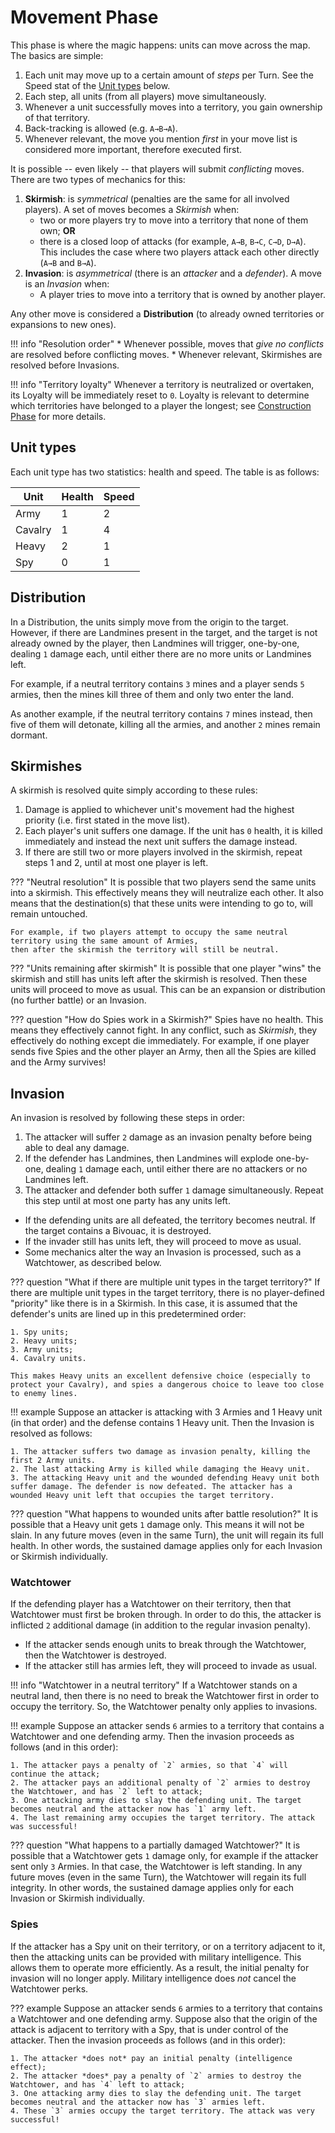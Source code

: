# Movement Phase

This phase is where the magic happens: units can move across the map. The basics are simple:

1. Each unit may move up to a certain amount of _steps_ per Turn. See the Speed stat of the [Unit types](#unit-types) below.
2. Each step, all units (from all players) move simultaneously.
3. Whenever a unit successfully moves into a territory, you gain ownership of that territory.
4. Back-tracking is allowed (e.g. `A→B→A`).
5. Whenever relevant, the move you mention _first_ in your move list is considered more important, therefore executed first.

It is possible -- even likely -- that players will submit _conflicting_ moves. There are two types of mechanics for this:

1. **Skirmish**: is _symmetrical_ (penalties are the same for all involved players). A set of moves becomes a *Skirmish* when:
    - two or more players try to move into a territory that none of them own; **OR**
    - there is a closed loop of attacks (for example, `A→B`, `B→C`, `C→D`, `D→A`).
      This includes the case where two players attack each other directly (`A→B` and `B→A`).
2. **Invasion**: is _asymmetrical_ (there is an _attacker_ and a _defender_). A move is an *Invasion* when:
    - A player tries to move into a territory that is owned by another player.
    
Any other move is considered a **Distribution** (to already owned territories or expansions to new ones).

!!! info "Resolution order"
    * Whenever possible, moves that *give no conflicts* are resolved before conflicting moves.
    * Whenever relevant, Skirmishes are resolved before Invasions.

!!! info "Territory loyalty"
    Whenever a territory is neutralized or overtaken, its Loyalty will be immediately reset to `0`.
    Loyalty is relevant to determine which territories have belonged to a player the longest; see [Construction Phase](2_construction.md) for more details.

## Unit types

Each unit type has two statistics: health and speed. The table is as follows:

| Unit    | Health | Speed |
|---------|--------|-------|
| Army    | 1      | 2     |
| Cavalry | 1      | 4     |
| Heavy   | 2      | 1     |
| Spy     | 0      | 1     |

## Distribution

In a Distribution, the units simply move from the origin to the target. However, if there are Landmines present in the target,
and the target is not already owned by the player, then Landmines will trigger, one-by-one, dealing `1` damage each, until either there are no more units or Landmines left.

For example, if a neutral territory contains `3` mines and a player sends `5` armies, then the mines kill three of them and only two enter the land.

As another example, if the neutral territory contains `7` mines instead, then five of them will detonate, killing all the armies, and another `2` mines remain dormant.

## Skirmishes

A skirmish is resolved quite simply according to these rules:

1. Damage is applied to whichever unit's movement had the highest priority (i.e. first stated in the move list).
2. Each player's unit suffers one damage. If the unit has `0` health, it is killed immediately and instead the next unit suffers the damage instead.
3. If there are still two or more players involved in the skirmish, repeat steps 1 and 2, until at most one player is left.

??? "Neutral resolution"
    It is possible that two players send the same units into a skirmish.
    This effectively means they will neutralize each other. It also means that the destination(s) that these units were intending to go to, will remain untouched.

    For example, if two players attempt to occupy the same neutral territory using the same amount of Armies,
    then after the skirmish the territory will still be neutral.

??? "Units remaining after skirmish"
    It is possible that one player "wins" the skirmish and still has units left after the skirmish is resolved. 
    Then these units will proceed to move as usual. This can be an expansion or distribution (no further battle) or an Invasion.

??? question "How do Spies work in a Skirmish?"
    Spies have no health. This means they effectively cannot fight. In any conflict, such as *Skirmish*, they effectively do nothing except die immediately.
    For example, if one player sends five Spies and the other player an Army, then all the Spies are killed and the Army survives!

## Invasion

An invasion is resolved by following these steps in order:

1. The attacker will suffer `2` damage as an invasion penalty before being able to deal any damage.
2. If the defender has Landmines, then Landmines will explode one-by-one, dealing `1` damage each, until either there are no attackers or no Landmines left.
3. The attacker and defender both suffer `1` damage simultaneously. Repeat this step until at most one party has any units left.

* If the defending units are all defeated, the territory becomes neutral. If the target contains a Bivouac, it is destroyed.
* If the invader still has units left, they will proceed to move as usual.
* Some mechanics alter the way an Invasion is processed, such as a Watchtower, as described below.

??? question "What if there are multiple unit types in the target territory?"
    If there are multiple unit types in the target territory, there is no player-defined "priority" like there is in a Skirmish.
    In this case, it is assumed that the defender's units are lined up in this predetermined order:
    
    1. Spy units;
    2. Heavy units;
    3. Army units;
    4. Cavalry units.
   
    This makes Heavy units an excellent defensive choice (especially to protect your Cavalry), and spies a dangerous choice to leave too close to enemy lines.

!!! example
    Suppose an attacker is attacking with 3 Armies and 1 Heavy unit (in that order) and the defense contains 1 Heavy unit. 
    Then the Invasion is resolved as follows:
    
    1. The attacker suffers two damage as invasion penalty, killing the first 2 Army units.
    2. The last attacking Army is killed while damaging the Heavy unit.
    3. The attacking Heavy unit and the wounded defending Heavy unit both suffer damage. The defender is now defeated. The attacker has a wounded Heavy unit left that occupies the target territory.

??? question "What happens to wounded units after battle resolution?"
    It is possible that a Heavy unit gets `1` damage only. This means it will not be slain. In any future moves (even in the same Turn),
    the unit will regain its full health. In other words, the sustained damage applies only for each Invasion or Skirmish individually.

### Watchtower

If the defending player has a Watchtower on their territory, then that Watchtower must first be broken through. In order to do this,
the attacker is inflicted `2` additional damage (in addition to the regular invasion penalty).

* If the attacker sends enough units to break through the Watchtower, then the Watchtower is destroyed.
* If the attacker still has armies left, they will proceed to invade as usual.

!!! info "Watchtower in a neutral territory"
    If a Watchtower stands on a neutral land, then there is no need to break the Watchtower first in order to occupy the territory.
    So, the Watchtower penalty only applies to invasions.

!!! example
    Suppose an attacker sends `6` armies to a territory that contains a Watchtower and one defending army. Then the invasion proceeds as follows (and in this order):
    
    1. The attacker pays a penalty of `2` armies, so that `4` will continue the attack;
    2. The attacker pays an additional penalty of `2` armies to destroy the Watchtower, and has `2` left to attack;
    3. One attacking army dies to slay the defending unit. The target becomes neutral and the attacker now has `1` army left.
    4. The last remaining army occupies the target territory. The attack was successful!

??? question "What happens to a partially damaged Watchtower?"
    It is possible that a Watchtower gets `1` damage only, for example if the attacker sent only `3` Armies.
    In that case, the Watchtower is left standing. In any future moves (even in the same Turn), 
    the Watchtower will regain its full integrity. In other words, the sustained damage applies only for each Invasion or Skirmish individually.

### Spies

If the attacker has a Spy unit on their territory, or on a territory adjacent to it, then the attacking units can be provided with military intelligence.
This allows them to operate more efficiently. As a result, the initial penalty for invasion will no longer apply.
Military intelligence does *not* cancel the Watchtower perks.

??? example
    Suppose an attacker sends `6` armies to a territory that contains a Watchtower and one defending army. 
    Suppose also that the origin of the attack is adjacent to territory with a Spy, that is under control of the attacker.
    Then the invasion proceeds as follows (and in this order):

    1. The attacker *does not* pay an initial penalty (intelligence effect);
    2. The attacker *does* pay a penalty of `2` armies to destroy the Watchtower, and has `4` left to attack;
    3. One attacking army dies to slay the defending unit. The target becomes neutral and the attacker now has `3` armies left.
    4. These `3` armies occupy the target territory. The attack was very successful!